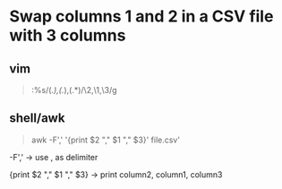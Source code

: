 # Swap columns 1 and 2 in a CSV file with 3 columns

## vim

> :%s/\(.*\),\(.*\),\(.*\)/\2,\1,\3/g

## shell/awk

> awk -F',' '{print $2 "," $1 "," $3}' file.csv'

-F',' → use , as delimiter

{print $2 "," $1 "," $3} → print column2, column1, column3
